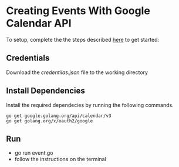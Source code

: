 # Creating Events With Google Calendar API

To setup, complete the the steps described [here](https://developers.google.com/calendar/quickstart/go) to get started:

## Credentials

Download the *credentilas.json* file to the working directory

## Install Dependencies 

Install the required dependecies by running the following commands.

    go get google.golang.org/api/calendar/v3
    go get golang.org/x/oauth2/google

## Run

- go run event.go
- follow the instructions on the terminal